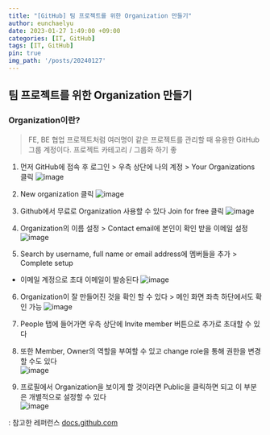 ```yaml
---
title: "[GitHub] 팀 프로젝트를 위한 Organization 만들기"
author: eunchaelyu 
date: 2023-01-27 1:49:00 +09:00
categories: [IT, GitHub]
tags: [IT, GitHub]
pin: true
img_path: '/posts/20240127'
---
```



## 팀 프로젝트를 위한 Organization 만들기 

### Organization이란?
> FE, BE 협업 프로젝트처럼 여러명이 같은 프로젝트를 관리할 때 유용한 GitHub 그룹 계정이다.
> 프로젝트 카테고리 / 그룹화 하기 좋

  1. 먼저 GitHub에 접속 후 로그인 > 우측 상단에 나의 계정 > Your Organizations 클릭
![image](https://github.com/eunchaelyu/eunchaelyu.github.io/assets/119996957/dd7647e5-6c7d-4f65-aee0-a083ea4a0cdc)    

  2. New organization 클릭
![image](https://github.com/eunchaelyu/eunchaelyu.github.io/assets/119996957/54ee1978-2843-4ef4-a09e-13b5d4775812)

  3. Github에서 무료로 Organization 사용할 수 있다 Join for free 클릭
![image](https://github.com/eunchaelyu/eunchaelyu.github.io/assets/119996957/23125e48-378c-4090-8f48-97956f1f65db)

  4. Organization의 이름 설정 > Contact email에 본인이 확인 받을 이메일 설정  
![image](https://github.com/eunchaelyu/eunchaelyu.github.io/assets/119996957/2199685b-67e4-4338-8acd-3d2e30124565)

  5. Search by username, full name or email address에 멤버들을 추가 > Complete setup
  - 이메일 계정으로 초대 이메일이 발송된다
![image](https://github.com/eunchaelyu/eunchaelyu.github.io/assets/119996957/7c86665a-57b0-42e8-851f-8ecfcd2d5520)

  6. Organization이 잘 만들어진 것을 확인 할 수 있다 > 메인 화면 좌측 하단에서도 확인 가능 
![image](https://github.com/eunchaelyu/eunchaelyu.github.io/assets/119996957/86a9f2e8-4d04-4cbf-8959-5b22d5aa4d5a)   

  7. People 탭에 들어가면 우측 상단에 Invite member 버튼으로 추가로 초대할 수 있다

  8. 또한 Member, Owner의 역할을 부여할 수 있고 change role을 통해 권한을 변경할 수도 있다    
![image](https://github.com/eunchaelyu/eunchaelyu.github.io/assets/119996957/bcd6f20f-f3d8-45d6-ad36-a6a281685ea5)

  9. 프로필에서 Organization을 보이게 할 것이라면 Public을 클릭하면 되고 이 부분은 개별적으로 설정할 수 있다     
![image](https://github.com/eunchaelyu/eunchaelyu.github.io/assets/119996957/2b88b795-6ec7-4657-96d5-0609cc278506) 

  : 참고한 레퍼런스
[docs.github.com](https://docs.github.com/en/organizations/organizing-members-into-teams)
